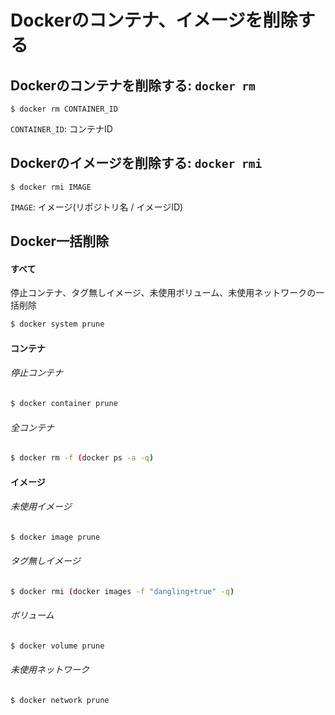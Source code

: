 # Dockerのコンテナ、イメージを削除する

## Dockerのコンテナを削除する: `docker rm`

```
$ docker rm CONTAINER_ID
```

`CONTAINER_ID`: コンテナID

## Dockerのイメージを削除する: `docker rmi`

```
$ docker rmi IMAGE
```

`IMAGE`: イメージ(リポジトリ名 / イメージID)

## Docker一括削除

#### すべて

停止コンテナ、タグ無しイメージ、未使用ボリューム、未使用ネットワークの一括削除

```bash
$ docker system prune
```

#### コンテナ

###### 停止コンテナ

```bash
$ docker container prune
```

###### 全コンテナ

```bash
$ docker rm -f (docker ps -a -q)
```

#### イメージ

###### 未使用イメージ 

```bash
$ docker image prune
```

###### タグ無しイメージ

```bash
$ docker rmi (docker images -f "dangling+true" -q)
```

###### ボリューム

```bash
$ docker volume prune
```

###### 未使用ネットワーク

```bash
$ docker network prune
```

